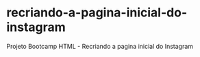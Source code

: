 # recriando-a-pagina-inicial-do-instagram
Projeto Bootcamp HTML - Recriando a pagina inicial do Instagram
